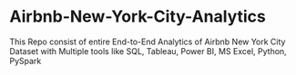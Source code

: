 # Airbnb-New-York-City-Analytics
This Repo consist of entire End-to-End Analytics of Airbnb New York City Dataset with Multiple tools like SQL, Tableau, Power BI, MS Excel, Python, PySpark
